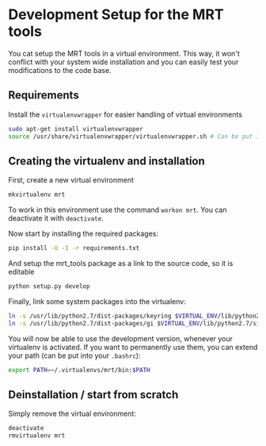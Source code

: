 # Development Setup for the MRT tools
You cat setup the MRT tools in a virtual environment. This way, it won't conflict with your system wide installation and you can easily test your modifications to the code base.

## Requirements
Install the `virtualenvwrapper` for easier handling of virtual environments
```bash
sudo apt-get install virtualenvwrapper
source /usr/share/virtualenvwrapper/virtualenvwrapper.sh # Can be put into bashrc
```

## Creating the virtualenv and installation
First, create a new virtual environment
```bash
mkvirtualenv mrt
```
To work in this environment use the command `workon mrt`. You can deactivate it with `deactivate`.

Now start by installing the required packages:
```bash
pip install -U -I -r requirements.txt
```
And setup the mrt_tools package as a link to the source code, so it is editable
```bash
python setup.py develop
```

Finally, link some system packages into the virtualenv:
```bash
ln -s /usr/lib/python2.7/dist-packages/keyring $VIRTUAL_ENV/lib/python2.7/site-packages/
ln -s /usr/lib/python2.7/dist-packages/gi $VIRTUAL_ENV/lib/python2.7/site-packages/
```

You will now be able to use the development version, whenever your virtualenv is activated. If you want to permanently use them, you can extend your path (can be put into your `.bashrc`):
```bash
export PATH=~/.virtualenvs/mrt/bin:$PATH
```

## Deinstallation / start from scratch
Simply remove the virtual environment:
```bash
deactivate
rmvirtualenv mrt
```
